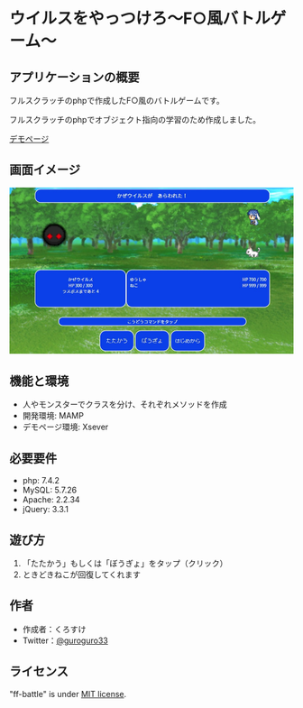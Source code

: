 # ウイルスをやっつけろ〜F○風バトルゲーム〜

## アプリケーションの概要
 
フルスクラッチのphpで作成したF○風のバトルゲームです。

フルスクラッチのphpでオブジェクト指向の学習のため作成しました。

[デモページ](https://kurosuke-web.com/ff-battle/)

## 画面イメージ ##
 
![TOPイメージ](sample.jpg)
 
## 機能と環境
 
- 人やモンスターでクラスを分け、それぞれメソッドを作成
- 開発環境: MAMP
- デモページ環境: Xsever
 
## 必要要件
 
- php: 7.4.2
- MySQL: 5.7.26
- Apache: 2.2.34
- jQuery: 3.3.1
 
## 遊び方

1. 「たたかう」もしくは「ぼうぎょ」をタップ（クリック）
2. ときどきねこが回復してくれます

## 作者

* 作成者：くろすけ
* Twitter：[@guroguro33](https://twitter.com/guroguro33)
 
## ライセンス
 
"ff-battle" is under [MIT license](https://en.wikipedia.org/wiki/MIT_License).